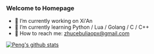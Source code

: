 ### Welcome to Homepage

- 🌈 I’m currently working on Xi'An
- 🌈 I’m currently learning Python / Lua / Golang / C / C++
- 🌈 How to reach me: zhucebuliaopx@gmail.com

[![Peng's github stats](https://github-readme-stats.vercel.app/api?username=zhucebuliaopx)](https://github.com/zhucebuliaopx)

<!--
**zhucebuliaopx/zhucebuliaopx** is a ✨ _special_ ✨ repository because its `README.md` (this file) appears on your GitHub profile.

Here are some ideas to get you started:


- 👯 I’m looking to collaborate on ...
- 🤔 I’m looking for help with ...
- 💬 Ask me about ...
- 😄 Pronouns: ...
- ⚡ Fun fact: ...
-->
